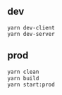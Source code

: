 ## dev
```$xslt
yarn dev-client
yarn dev-server
```

## prod
```bash
yarn clean
yarn build
yarn start:prod
```